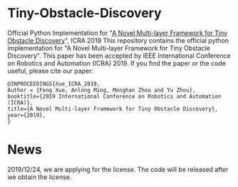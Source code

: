 # Tiny-Obstacle-Discovery
Official Python Implementation for "[A Novel Multi-layer Framework for Tiny Obstacle Discovery](https://arxiv.org/abs/1904.10161v3)", ICRA 2019
This repository contains the official python implementation for "A Novel Multi-layer Framework for Tiny Obstacle Discovery". This paper has been accepted by IEEE International Conference on Robotics and Automation (ICRA) 2019. If you find the paper or the code useful, please cite our paper:

```
@INPROCEEDINGS{Xue_ICRA_2019,
Author = {Feng Xue, Anlong Ming, Menghan Zhou and Yu Zhou},
booktitle={2019 International Conference on Robotics and Automation (ICRA)},
title={A Novel Multi-layer Framework for Tiny Obstacle Discovery},
year={2019},
}
```

# News

2019/12/24, we are applying for the license.
The code will be released after we obtain the license.
